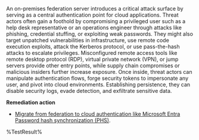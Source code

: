An on-premises federation server introduces a critical attack surface by serving as a central authentication point for cloud applications. Threat actors often gain a foothold by compromising a privileged user such as a help desk representative or an operations engineer through attacks like phishing, credential stuffing, or exploiting weak passwords. They might also target unpatched vulnerabilities in infrastructure, use remote code execution exploits, attack the Kerberos protocol, or use pass-the-hash attacks to escalate privileges. Misconfigured remote access tools like remote desktop protocol (RDP), virtual private network (VPN), or jump servers provide other entry points, while supply chain compromises or malicious insiders further increase exposure. Once inside, threat actors can manipulate authentication flows, forge security tokens to impersonate any user, and pivot into cloud environments. Establishing persistence, they can disable security logs, evade detection, and exfiltrate sensitive data.

**Remediation action**

- [Migrate from federation to cloud authentication like Microsoft Entra Password hash synchronization (PHS)](https://learn.microsoft.com/entra/identity/hybrid/connect/migrate-from-federation-to-cloud-authentication?wt.mc_id=zerotrustrecommendations_automation_content_cnl_csasci).
<!--- Results --->
%TestResult%

